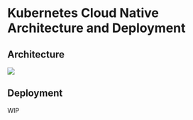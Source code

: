 # Kubernetes Cloud Native Architecture and Deployment

## Architecture
![](https://github.com/vany0114/vany0114.github.io/blob/master/images/Duber_Kubernetes_Cloud_Environment_Architecture.png)

## Deployment
WIP
